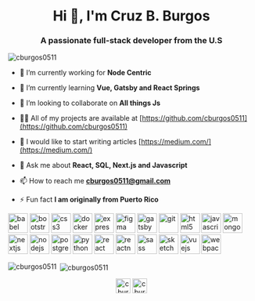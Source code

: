 <h1 align="center">Hi 👋, I'm Cruz B. Burgos</h1>
<h3 align="center">A passionate full-stack developer from the U.S</h3>

<p align="left"> <img src="https://komarev.com/ghpvc/?username=cburgos0511" alt="cburgos0511" /> </p>

- 🔭 I’m currently working for **Node Centric**

- 🌱 I’m currently learning **Vue, Gatsby and React Springs**

- 👯 I’m looking to collaborate on **All things Js**

- 👨‍💻 All of my projects are available at [https://github.com/cburgos0511](https://github.com/cburgos0511)

- 📝 I would like to start writing articles [https://medium.com/](https://medium.com/)

- 💬 Ask me about **React, SQL, Next.js and Javascript**

- 📫 How to reach me **cburgos0511@gmail.com**

- ⚡ Fun fact **I am originally from Puerto Rico**

<p align="left"><img src="https://www.vectorlogo.zone/logos/babeljs/babeljs-icon.svg" alt="babel" width="40" height="40"/> <img src="https://devicons.github.io/devicon/devicon.git/icons/bootstrap/bootstrap-plain.svg" alt="bootstrap" width="40" height="40"/> <img src="https://devicons.github.io/devicon/devicon.git/icons/css3/css3-original-wordmark.svg" alt="css3" width="40" height="40"/> <img src="https://devicons.github.io/devicon/devicon.git/icons/docker/docker-original-wordmark.svg" alt="docker" width="40" height="40"/> <img src="https://devicons.github.io/devicon/devicon.git/icons/express/express-original-wordmark.svg" alt="express" width="40" height="40"/> <img src="https://www.vectorlogo.zone/logos/figma/figma-icon.svg" alt="figma" width="40" height="40"/> <img src="https://www.vectorlogo.zone/logos/gatsbyjs/gatsbyjs-icon.svg" alt="gatsby" width="40" height="40"/> <img src="https://www.vectorlogo.zone/logos/git-scm/git-scm-icon.svg" alt="git" width="40" height="40"/> <img src="https://devicons.github.io/devicon/devicon.git/icons/html5/html5-original-wordmark.svg" alt="html5" width="40" height="40"/> <img src="https://devicons.github.io/devicon/devicon.git/icons/javascript/javascript-original.svg" alt="javascript" width="40" height="40"/> <img src="https://devicons.github.io/devicon/devicon.git/icons/mongodb/mongodb-original-wordmark.svg" alt="mongodb" width="40" height="40"/> <img src="https://cdn.worldvectorlogo.com/logos/nextjs-3.svg" alt="nextjs" width="40" height="40"/> <img src="https://devicons.github.io/devicon/devicon.git/icons/nodejs/nodejs-original-wordmark.svg" alt="nodejs" width="40" height="40"/> <img src="https://devicons.github.io/devicon/devicon.git/icons/postgresql/postgresql-original-wordmark.svg" alt="postgresql" width="40" height="40"/> <img src="https://devicons.github.io/devicon/devicon.git/icons/python/python-original.svg" alt="python" width="40" height="40"/> <img src="https://devicons.github.io/devicon/devicon.git/icons/react/react-original-wordmark.svg" alt="react" width="40" height="40"/> <img src="https://reactnative.dev/img/header_logo.svg" alt="reactnative" width="40" height="40"/> <img src="https://devicons.github.io/devicon/devicon.git/icons/sass/sass-original.svg" alt="sass" width="40" height="40"/> <img src="https://www.vectorlogo.zone/logos/sketchapp/sketchapp-icon.svg" alt="sketch" width="40" height="40"/> <img src="https://devicons.github.io/devicon/devicon.git/icons/vuejs/vuejs-original-wordmark.svg" alt="vuejs" width="40" height="40"/> <img src="https://devicons.github.io/devicon/devicon.git/icons/webpack/webpack-original.svg" alt="webpack" width="40" height="40"/></p><p><img align="left" src="https://github-readme-stats.vercel.app/api/top-langs/?username=cburgos0511&layout=compact&hide=html" alt="cburgos0511" /></p>

<p>&nbsp;<img align="center" src="https://github-readme-stats.vercel.app/api?username=cburgos0511&show_icons=true" alt="cburgos0511" /></p>

<p align="center">
<a href="https://linkedin.com/in/cburgi0511" target="blank"><img align="center" src="https://cdn.jsdelivr.net/npm/simple-icons@3.0.1/icons/linkedin.svg" alt="cburgi0511" height="30" width="30" /></a>
<a href="https://codesandbox.com/cburgos0511" target="blank"><img align="center" src="https://cdn.jsdelivr.net/npm/simple-icons@3.0.1/icons/codesandbox.svg" alt="cburgos0511" height="30" width="30" /></a>
</p>
